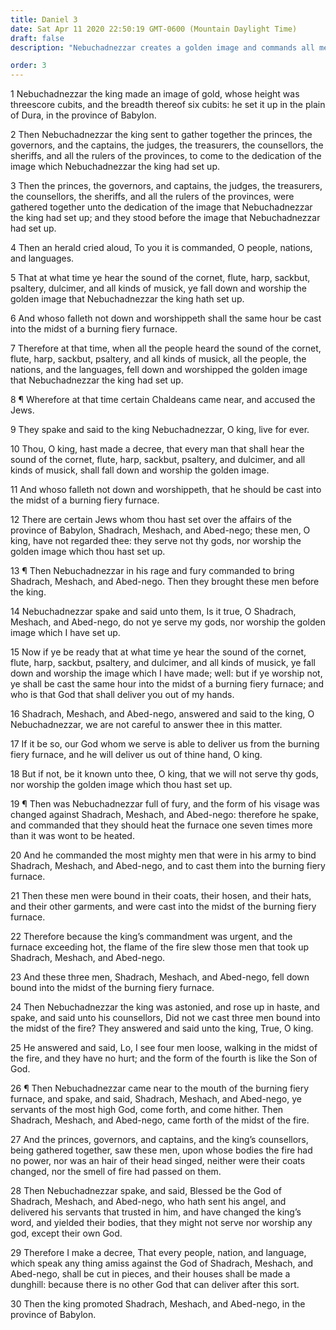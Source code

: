 ```yaml
---
title: Daniel 3
date: Sat Apr 11 2020 22:50:19 GMT-0600 (Mountain Daylight Time)
draft: false
description: "Nebuchadnezzar creates a golden image and commands all men to worship it—Shadrach, Meshach, and Abed-nego refuse and are cast into the fiery furnace—They are preserved and come out unharmed."

order: 3
---
```

    
1 Nebuchadnezzar the king made an image of gold, whose height was threescore cubits, and the breadth thereof six cubits: he set it up in the plain of Dura, in the province of Babylon.

2 Then Nebuchadnezzar the king sent to gather together the princes, the governors, and the captains, the judges, the treasurers, the counsellors, the sheriffs, and all the rulers of the provinces, to come to the dedication of the image which Nebuchadnezzar the king had set up.

3 Then the princes, the governors, and captains, the judges, the treasurers, the counsellors, the sheriffs, and all the rulers of the provinces, were gathered together unto the dedication of the image that Nebuchadnezzar the king had set up; and they stood before the image that Nebuchadnezzar had set up.

4 Then an herald cried aloud, To you it is commanded, O people, nations, and languages.

5 That at what time ye hear the sound of the cornet, flute, harp, sackbut, psaltery, dulcimer, and all kinds of musick, ye fall down and worship the golden image that Nebuchadnezzar the king hath set up.

6 And whoso falleth not down and worshippeth shall the same hour be cast into the midst of a burning fiery furnace.

7 Therefore at that time, when all the people heard the sound of the cornet, flute, harp, sackbut, psaltery, and all kinds of musick, all the people, the nations, and the languages, fell down and worshipped the golden image that Nebuchadnezzar the king had set up.

8 ¶ Wherefore at that time certain Chaldeans came near, and accused the Jews.

9 They spake and said to the king Nebuchadnezzar, O king, live for ever.

10 Thou, O king, hast made a decree, that every man that shall hear the sound of the cornet, flute, harp, sackbut, psaltery, and dulcimer, and all kinds of musick, shall fall down and worship the golden image.

11 And whoso falleth not down and worshippeth, that he should be cast into the midst of a burning fiery furnace.

12 There are certain Jews whom thou hast set over the affairs of the province of Babylon, Shadrach, Meshach, and Abed-nego; these men, O king, have not regarded thee: they serve not thy gods, nor worship the golden image which thou hast set up.

13 ¶ Then Nebuchadnezzar in his rage and fury commanded to bring Shadrach, Meshach, and Abed-nego. Then they brought these men before the king.

14 Nebuchadnezzar spake and said unto them, Is it true, O Shadrach, Meshach, and Abed-nego, do not ye serve my gods, nor worship the golden image which I have set up.

15 Now if ye be ready that at what time ye hear the sound of the cornet, flute, harp, sackbut, psaltery, and dulcimer, and all kinds of musick, ye fall down and worship the image which I have made; well: but if ye worship not, ye shall be cast the same hour into the midst of a burning fiery furnace; and who is that God that shall deliver you out of my hands.

16 Shadrach, Meshach, and Abed-nego, answered and said to the king, O Nebuchadnezzar, we are not careful to answer thee in this matter.

17 If it be so, our God whom we serve is able to deliver us from the burning fiery furnace, and he will deliver us out of thine hand, O king.

18 But if not, be it known unto thee, O king, that we will not serve thy gods, nor worship the golden image which thou hast set up.

19 ¶ Then was Nebuchadnezzar full of fury, and the form of his visage was changed against Shadrach, Meshach, and Abed-nego: therefore he spake, and commanded that they should heat the furnace one seven times more than it was wont to be heated.

20 And he commanded the most mighty men that were in his army to bind Shadrach, Meshach, and Abed-nego, and to cast them into the burning fiery furnace.

21 Then these men were bound in their coats, their hosen, and their hats, and their other garments, and were cast into the midst of the burning fiery furnace.

22 Therefore because the king’s commandment was urgent, and the furnace exceeding hot, the flame of the fire slew those men that took up Shadrach, Meshach, and Abed-nego.

23 And these three men, Shadrach, Meshach, and Abed-nego, fell down bound into the midst of the burning fiery furnace.

24 Then Nebuchadnezzar the king was astonied, and rose up in haste, and spake, and said unto his counsellors, Did not we cast three men bound into the midst of the fire? They answered and said unto the king, True, O king.

25 He answered and said, Lo, I see four men loose, walking in the midst of the fire, and they have no hurt; and the form of the fourth is like the Son of God.

26 ¶ Then Nebuchadnezzar came near to the mouth of the burning fiery furnace, and spake, and said, Shadrach, Meshach, and Abed-nego, ye servants of the most high God, come forth, and come hither. Then Shadrach, Meshach, and Abed-nego, came forth of the midst of the fire.

27 And the princes, governors, and captains, and the king’s counsellors, being gathered together, saw these men, upon whose bodies the fire had no power, nor was an hair of their head singed, neither were their coats changed, nor the smell of fire had passed on them.

28 Then Nebuchadnezzar spake, and said, Blessed be the God of Shadrach, Meshach, and Abed-nego, who hath sent his angel, and delivered his servants that trusted in him, and have changed the king’s word, and yielded their bodies, that they might not serve nor worship any god, except their own God.

29 Therefore I make a decree, That every people, nation, and language, which speak any thing amiss against the God of Shadrach, Meshach, and Abed-nego, shall be cut in pieces, and their houses shall be made a dunghill: because there is no other God that can deliver after this sort.

30 Then the king promoted Shadrach, Meshach, and Abed-nego, in the province of Babylon.
